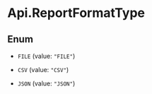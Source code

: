 # Api.ReportFormatType

## Enum


* `FILE` (value: `"FILE"`)

* `CSV` (value: `"CSV"`)

* `JSON` (value: `"JSON"`)


